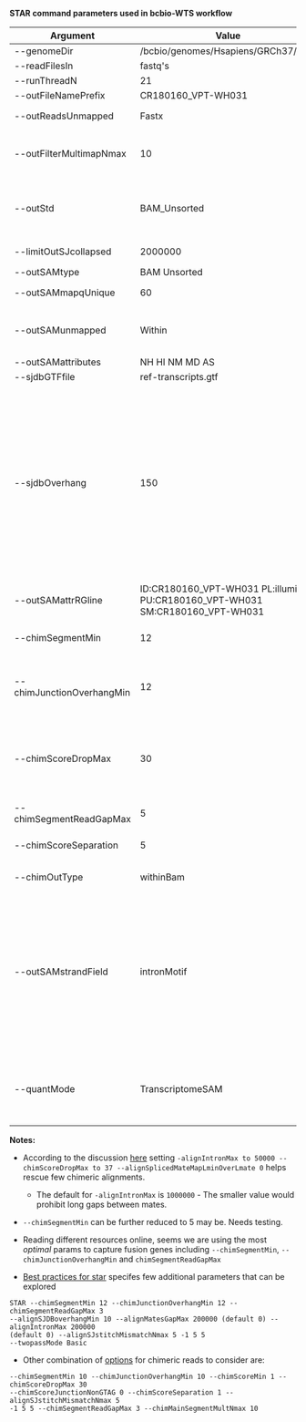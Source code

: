 **STAR command parameters used in bcbio-WTS workflow** 

Argument | Value | Description
---------|-------|-------
--genomeDir | /bcbio/genomes/Hsapiens/GRCh37/star/ | Genome file
--readFilesIn | fastq's | Input data
--runThreadN | 21 | Threads
--outFileNamePrefix | CR180160_VPT-WH031 | Preference
--outReadsUnmapped | Fastx | Output of unmapped reads in separate fasta/fastq files
--outFilterMultimapNmax | 10 | Max number of multiple alignments allowed for a read: if exceeded, the read is considered unmapped
--outStd | BAM_Unsorted | Which output will be directed to stdout (standard out) - alignments in BAM format, unsorted. Requires –outSAMtype BAM Unsorted
--limitOutSJcollapsed | 2000000 | Max number of collapsed junctions
--outSAMtype | BAM Unsorted | Output Unsorted
--outSAMmapqUnique | 60 | Integer0to255 The number of loci a read maps to
--outSAMunmapped | Within | Output of unmapped reads in the SAM format - output unmapped reads within the main SAM file (i.e. Aligned.out.sam)
--outSAMattributes | NH HI NM MD AS | The SAM attributes
--sjdbGTFfile | ref-transcripts.gtf | Path to annotation file
--sjdbOverhang | 150 | Specifies the length of the genomic sequence around the annotated junction to be used in constructing the splice junctions database. Ideally, this length should be equal to the ReadLength-1, where ReadLength is the length of the reads. For instance, for Illumina 2x100b paired-end reads, the ideal value is 100-1=99. In case of reads of varying length, the ideal value is max(ReadLength)-1. In most cases, a generic value of 100 will work as well as the ideal value.
--outSAMattrRGline | ID:CR180160_VPT-WH031 PL:illumina PU:CR180160_VPT-WH031 SM:CR180160_VPT-WH031 | The read group line
--chimSegmentMin | 12 |  The minimum mapped length of the two segments that is allowed.
--chimJunctionOverhangMin | 12 | Minimum overhang for a chimeric junction - By default, it would require 20b of read sequence on each side of a chimeric junction
--chimScoreDropMax | 30 |  Max drop (difference) of chimeric score (the sum of scores of all chimeric segements) from the read length. The higher value (>=37) will allow chimeras with poorer alignment scores to be output 
--chimSegmentReadGapMax | 5 | 
--chimScoreSeparation | 5 | Minimum difference (separation) between the best chimeric score and the next one
--chimOutType | withinBam | Include chimeric alignments together with normal alignments
--outSAMstrandField | intronMotif | For unstranded RNA-seq data, Cufflinks/Cuffdiff require spliced alignments with XS strand attribute, which STAR will generate with --outSAMstrandField intronMotif option. As required, the XS strand attribute will be generated for all alignments that contain splice junctions. The spliced alignments that have undefined strand (i.e. containing only non-canonical unannotated junctions) will be suppressed.
--quantMode | TranscriptomeSAM | Outputs alignments translated into transcript coordinates in the Aligned.toTranscriptome.out.bam file (in addition to alignments in genomic coordinates in Aligned.*.sam/bam files). 

**Notes:**

- According to the discussion [here](https://github.com/alexdobin/STAR/issues/333) setting `-alignIntronMax to 50000 --chimScoreDropMax to 37 --alignSplicedMateMapLminOverLmate 0` helps rescue few chimeric alignments.
	- The default for `-alignIntronMax` is `1000000` - The smaller value would prohibit long gaps between mates.


- `--chimSegmentMin` can be further reduced to 5 may be. Needs testing.

- Reading different resources online, seems we are using the most _optimal_ params to capture fusion genes including `--chimSegmentMin`, `--chimJunctionOverhangMin` and `chimSegmentReadGapMax`

- [Best practices for star](https://pdfs.semanticscholar.org/43f4/f2087eb12a5ea1dc578387253c89f07c9df3.pdf) specifes few additional parameters that can be explored 

```
STAR --chimSegmentMin 12 --chimJunctionOverhangMin 12 --chimSegmentReadGapMax 3
--alignSJDBoverhangMin 10 --alignMatesGapMax 200000 (default 0) --alignIntronMax 200000
(default 0) --alignSJstitchMismatchNmax 5 -1 5 5 
--twopassMode Basic
```

- Other combination of [options](https://arriba.readthedocs.io/en/v0.12.0/execution/) for chimeric reads to consider are:

```
--chimSegmentMin 10 --chimJunctionOverhangMin 10 --chimScoreMin 1 --chimScoreDropMax 30 
--chimScoreJunctionNonGTAG 0 --chimScoreSeparation 1 --alignSJstitchMismatchNmax 5 
-1 5 5 --chimSegmentReadGapMax 3 --chimMainSegmentMultNmax 10
```

